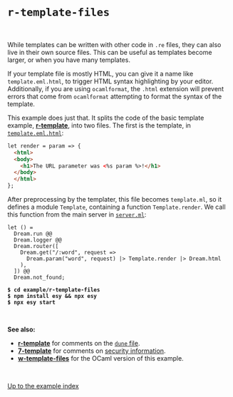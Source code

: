 # `r-template-files`

<br>

While templates can be written with other code in `.re` files, they can also
live in their own source files.  This can be useful as templates become larger,
or when you have many templates.

If your template file is mostly HTML, you can give it a name like
`template.eml.html`, to trigger HTML syntax highlighting by your editor.
Additionally, if you are using `ocamlformat`, the `.html` extension will
prevent errors that come from `ocamlformat` attempting to format the syntax of
the template.

This example does just that. It splits the code of the basic template example,
[**r-template**](../r-template#files), into two files. The first is the
template, in
[`template.eml.html`](https://github.com/aantron/dream/blob/master/example/r-template-files/template.eml.html):

```html
let render = param => {
  <html>
  <body>
    <h1>The URL parameter was <%s param %>!</h1>
  </body>
  </html>
};
```

After preprocessing by the templater, this file becomes `template.ml`, so it
defines a module `Template`, containing a function `Template.render`. We call
this function from the main server in
[`server.ml`](https://github.com/aantron/dream/blob/master/example/w-template-files/server.ml):

```reason
let () =
  Dream.run @@
  Dream.logger @@
  Dream.router([
    Dream.get("/:word", request =>
      Dream.param("word", request) |> Template.render |> Dream.html
    ),
  ]) @@
  Dream.not_found;
```

<pre><code><b>$ cd example/r-template-files</b>
<b>$ npm install esy && npx esy</b>
<b>$ npx esy start</b></code></pre>

<br>

**See also:**

- [**r-template**](../r-template#files) for comments on the
[`dune` file](https://github.com/aantron/dream/blob/master/example/w-template-files/dune).
- [**7-template**](../7-template#files) for comments on [security
information](https://github.com/aantron/dream/tree/master/example/7-template#security).
- [**w-template-files**](../w-template-files) for the OCaml version of this example.

<br>

[Up to the example index](../#examples)
